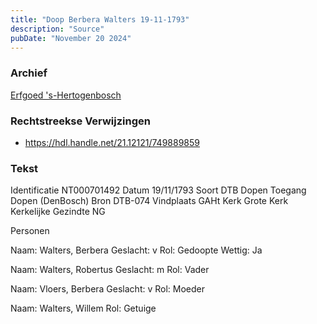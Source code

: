 ```yaml
---
title: "Doop Berbera Walters 19-11-1793"
description: "Source"
pubDate: "November 20 2024"
---
```


### Archief
[Erfgoed 's-Hertogenbosch](https://www.erfgoedshertogenbosch.nl/)

### Rechtstreekse Verwijzingen
- https://hdl.handle.net/21.12121/749889859

### Tekst
Identificatie NT000701492
Datum 19/11/1793
Soort DTB Dopen
Toegang Dopen (DenBosch)
Bron DTB-074
Vindplaats GAHt
Kerk Grote Kerk
Kerkelijke Gezindte NG

Personen  

Naam:  Walters, Berbera
Geslacht:  v
Rol:  Gedoopte
Wettig:  Ja

Naam:  Walters, Robertus
Geslacht:  m
Rol:  Vader

Naam:  Vloers, Berbera
Geslacht:  v
Rol:  Moeder

Naam:  Walters, Willem
Rol:  Getuige
